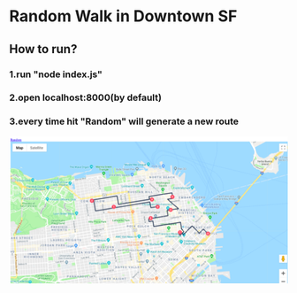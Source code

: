 # Random Walk in Downtown SF

## How to run?
### 1.run "node index.js"
### 2.open localhost:8000(by default)
### 3.every time hit "Random" will generate a new route

![alt text](example.png)
